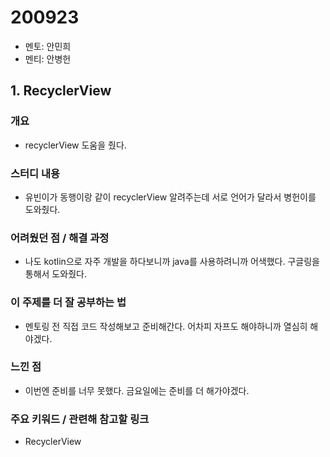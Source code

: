 # 200923

- 멘토: 안민희
- 멘티: 안병헌

## 1. RecyclerView

### 개요

- recyclerView 도움을 줬다.

### 스터디 내용

- 유빈이가 동행이랑 같이 recyclerView 알려주는데 서로 언어가 달라서 병헌이를 도와줬다.

### 어려웠던 점 / 해결 과정

- 나도 kotlin으로 자주 개발을 하다보니까 java를 사용하려니까 어색했다. 구글링을 통해서 도와줬다.

### 이 주제를 더 잘 공부하는 법

- 멘토링 전 직접 코드 작성해보고 준비해간다. 어차피 자프도 해야하니까 열심히 해야겠다.

### 느낀 점

- 이번엔 준비를 너무 못했다. 금요일에는 준비를 더 해가야겠다.

### 주요 키워드 / 관련해 참고할 링크

- RecyclerView